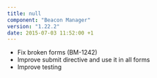 ```yaml
---
title: null
component: "Beacon Manager"
version: "1.22.2"
date: 2015-07-03 11:52:00 +1
---
```

 * Fix broken forms (BM-1242)
 * Improve submit directive and use it in all forms
 * Improve testing